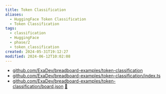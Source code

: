 ```yaml
---
title: Token Classification
aliases:
  - HuggingFace Token Classification
  - Token Classification
tags:
  - classification
  - HuggingFace
  - phase/2
  - token_classification
created: 2024-05-31T19:12:27
modified: 2024-06-12T10:02:08
---
```


- [github.com/ExaDev/breadboard-examples/token-classification](https://github.com/ExaDev/breadboard-examples/blob/main/src/examples/token-classification)
- [github.com/ExaDev/breadboard-examples/token-classification/index.ts](https://github.com/ExaDev/breadboard-examples/blob/main/src/examples/token-classification/index.ts)
- [github.com/ExaDev/breadboard-examples/token-classification/board.json](https://github.com/ExaDev/breadboard-examples/blob/main/src/examples/token-classification/board.json) [🔗](https://breadboard-ai.web.app/?mode=list&board=https://raw.githubusercontent.com/ExaDev/breadboard-examples/main/src/examples/text-generation/board.json)
